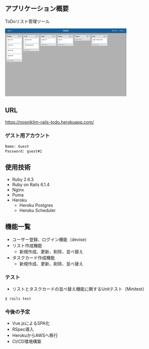 ## アプリケーション概要
ToDoリスト管理ツール

<img src="./app/assets/images/sample.png" width="400">

## URL
https://nosniklim-rails-todo.herokuapp.com/

### ゲスト用アカウント
```
Name: Guest
Password: guest#1
```

## 使用技術
* Ruby 2.6.3
* Ruby on Rails 6.1.4
* Nginx
* Puma
* Heroku
  * Heroku Postgres
  * Heroku Scheduler


## 機能一覧
* ユーザー登録、ログイン機能（devise）
* リスト作成機能
  * 新規作成、更新、削除、並べ替え
* タスクカード作成機能
  * 新規作成、更新、削除、並べ替え

### テスト
* リストとタスクカードの並べ替え機能に関するUnitテスト（Minitest）
```
$ rails test
```


### 今後の予定
* Vue.jsによるSPA化
* RSpec導入
* HerokuからAWSへ移行
* CI/CD環境構築


